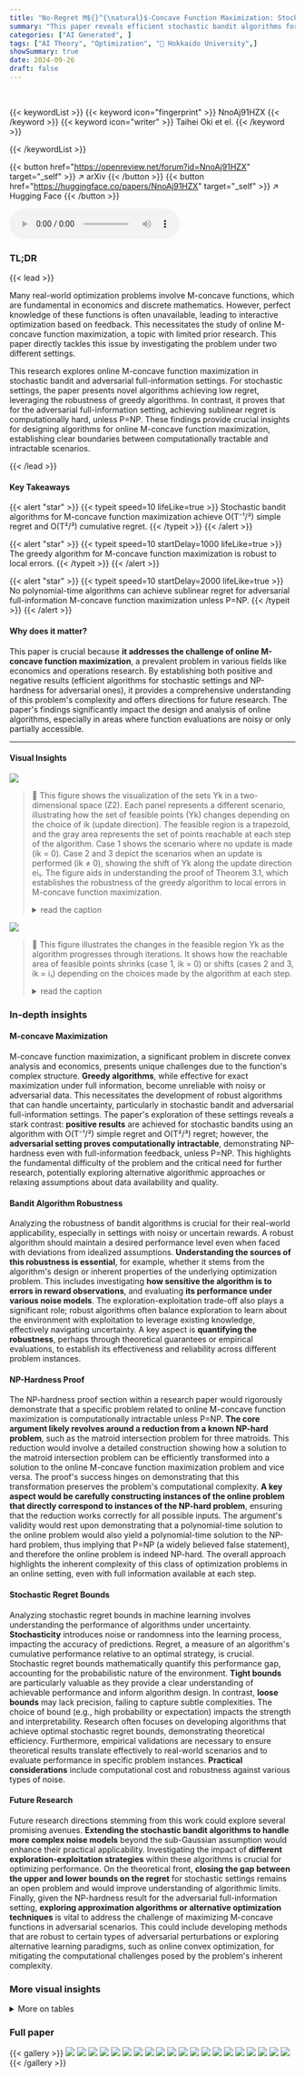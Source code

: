 ```yaml
---
title: "No-Regret M${}^{\natural}$-Concave Function Maximization: Stochastic Bandit Algorithms and NP-Hardness of Adversarial Full-Information Setting"
summary: "This paper reveals efficient stochastic bandit algorithms for maximizing M-concave functions and proves NP-hardness for adversarial full-information settings."
categories: ["AI Generated", ]
tags: ["AI Theory", "Optimization", "🏢 Hokkaido University",]
showSummary: true
date: 2024-09-26
draft: false
---
```


<br>

{{< keywordList >}}
{{< keyword icon="fingerprint" >}} NnoAj91HZX {{< /keyword >}}
{{< keyword icon="writer" >}} Taihei Oki et el. {{< /keyword >}}
 
{{< /keywordList >}}

{{< button href="https://openreview.net/forum?id=NnoAj91HZX" target="_self" >}}
↗ arXiv
{{< /button >}}
{{< button href="https://huggingface.co/papers/NnoAj91HZX" target="_self" >}}
↗ Hugging Face
{{< /button >}}



<audio controls>
    <source src="https://ai-paper-reviewer.com/NnoAj91HZX/podcast.wav" type="audio/wav">
    Your browser does not support the audio element.
</audio>


### TL;DR


{{< lead >}}

Many real-world optimization problems involve M-concave functions, which are fundamental in economics and discrete mathematics. However, perfect knowledge of these functions is often unavailable, leading to interactive optimization based on feedback. This necessitates the study of online M-concave function maximization, a topic with limited prior research.  This paper directly tackles this issue by investigating the problem under two different settings. 

This research explores online M-concave function maximization in stochastic bandit and adversarial full-information settings.  For stochastic settings, the paper presents novel algorithms achieving low regret, leveraging the robustness of greedy algorithms. In contrast, it proves that for the adversarial full-information setting, achieving sublinear regret is computationally hard, unless P=NP. These findings provide crucial insights for designing algorithms for online M-concave function maximization, establishing clear boundaries between computationally tractable and intractable scenarios.

{{< /lead >}}


#### Key Takeaways

{{< alert "star" >}}
{{< typeit speed=10 lifeLike=true >}} Stochastic bandit algorithms for M-concave function maximization achieve O(T⁻¹/²) simple regret and O(T²/³) cumulative regret. {{< /typeit >}}
{{< /alert >}}

{{< alert "star" >}}
{{< typeit speed=10 startDelay=1000 lifeLike=true >}} The greedy algorithm for M-concave function maximization is robust to local errors. {{< /typeit >}}
{{< /alert >}}

{{< alert "star" >}}
{{< typeit speed=10 startDelay=2000 lifeLike=true >}} No polynomial-time algorithms can achieve sublinear regret for adversarial full-information M-concave function maximization unless P=NP. {{< /typeit >}}
{{< /alert >}}

#### Why does it matter?
This paper is crucial because **it addresses the challenge of online M-concave function maximization**, a prevalent problem in various fields like economics and operations research. By establishing both positive and negative results (efficient algorithms for stochastic settings and NP-hardness for adversarial ones), it provides a comprehensive understanding of this problem's complexity and offers directions for future research.  The paper's findings significantly impact the design and analysis of online algorithms, especially in areas where function evaluations are noisy or only partially accessible.

------
#### Visual Insights



![](https://ai-paper-reviewer.com/NnoAj91HZX/figures_4_1.jpg)

> 🔼 This figure shows the visualization of the sets Yk in a two-dimensional space (Z2).  Each panel represents a different scenario, illustrating how the set of feasible points (Yk) changes depending on the choice of ik (update direction).  The feasible region is a trapezoid, and the gray area represents the set of points reachable at each step of the algorithm. Case 1 shows the scenario where no update is made (ik = 0). Case 2 and 3 depict the scenarios when an update is performed (ik ≠ 0), showing the shift of Yk along the update direction ei₁. The figure aids in understanding the proof of Theorem 3.1, which establishes the robustness of the greedy algorithm to local errors in M-concave function maximization.
> <details>
> <summary>read the caption</summary>
> Figure 1: Images of Yk on Z2. The set of integer points in the trapezoid is the feasible region X. Left: the gray area represents Yk−1 consisting of points reachable from Xk−1. Middle: if ik = 0 (case 1), Xk−1 = Xk holds and Yk−1 shrinks to Yk, the darker area, since the constraint on y(V) gets tighter. Right: if ik = i₁ (cases 2 and 3), the area, Yk, reachable from Xk = Xk−1 + ei₁ shifts along ei₁.
> </details>





![](https://ai-paper-reviewer.com/NnoAj91HZX/tables_3_1.jpg)

> 🔼 This figure illustrates the changes in the feasible region Yk as the algorithm progresses through iterations.  It shows how the reachable area of feasible points shrinks (case 1, ik = 0) or shifts (cases 2 and 3, ik = i₁) depending on the choices made by the algorithm at each step.
> <details>
> <summary>read the caption</summary>
> Figure 1: Images of Yk on Z². The set of integer points in the trapezoid is the feasible region X. Left: the gray area represents Yk−1 consisting of points reachable from Xk−1. Middle: if ik = 0 (case 1), Xk−1 = Xk holds and Yk−1 shrinks to Yk, the darker area, since the constraint on y(V) gets tighter. Right: if ik = i₁ (cases 2 and 3), the area, Yk, reachable from Xk = Xk−1 + ei₁ shifts along ei₁.
> </details>





### In-depth insights


#### M-concave Maximization
M-concave function maximization, a significant problem in discrete convex analysis and economics, presents unique challenges due to the function's complex structure.  **Greedy algorithms**, while effective for exact maximization under full information, become unreliable with noisy or adversarial data. This necessitates the development of robust algorithms that can handle uncertainty, particularly in stochastic bandit and adversarial full-information settings.  The paper's exploration of these settings reveals a stark contrast: **positive results** are achieved for stochastic bandits using an algorithm with O(T⁻¹/²) simple regret and O(T²/³) regret;  however, the **adversarial setting proves computationally intractable**, demonstrating NP-hardness even with full-information feedback, unless P=NP.  This highlights the fundamental difficulty of the problem and the critical need for further research, potentially exploring alternative algorithmic approaches or relaxing assumptions about data availability and quality.

#### Bandit Algorithm Robustness
Analyzing the robustness of bandit algorithms is crucial for their real-world applicability, especially in settings with noisy or uncertain rewards.  A robust algorithm should maintain a desired performance level even when faced with deviations from idealized assumptions.  **Understanding the sources of this robustness is essential**, for example, whether it stems from the algorithm's design or inherent properties of the underlying optimization problem.  This includes investigating **how sensitive the algorithm is to errors in reward observations**, and evaluating **its performance under various noise models**.  The exploration-exploitation trade-off also plays a significant role; robust algorithms often balance exploration to learn about the environment with exploitation to leverage existing knowledge, effectively navigating uncertainty.  A key aspect is **quantifying the robustness**, perhaps through theoretical guarantees or empirical evaluations, to establish its effectiveness and reliability across different problem instances.

#### NP-Hardness Proof
The NP-hardness proof section within a research paper would rigorously demonstrate that a specific problem related to online M-concave function maximization is computationally intractable unless P=NP.  **The core argument likely revolves around a reduction from a known NP-hard problem**, such as the matroid intersection problem for three matroids.  This reduction would involve a detailed construction showing how a solution to the matroid intersection problem can be efficiently transformed into a solution to the online M-concave function maximization problem and vice versa. The proof's success hinges on demonstrating that this transformation preserves the problem's computational complexity. **A key aspect would be carefully constructing instances of the online problem that directly correspond to instances of the NP-hard problem**, ensuring that the reduction works correctly for all possible inputs. The argument's validity would rest upon demonstrating that a polynomial-time solution to the online problem would also yield a polynomial-time solution to the NP-hard problem, thus implying that P=NP (a widely believed false statement), and therefore the online problem is indeed NP-hard.  The overall approach highlights the inherent complexity of this class of optimization problems in an online setting, even with full information available at each step.

#### Stochastic Regret Bounds
Analyzing stochastic regret bounds in machine learning involves understanding the performance of algorithms under uncertainty.  **Stochasticity** introduces noise or randomness into the learning process, impacting the accuracy of predictions.  Regret, a measure of an algorithm's cumulative performance relative to an optimal strategy, is crucial.  Stochastic regret bounds mathematically quantify this performance gap, accounting for the probabilistic nature of the environment.  **Tight bounds** are particularly valuable as they provide a clear understanding of achievable performance and inform algorithm design.  In contrast, **loose bounds** may lack precision, failing to capture subtle complexities.  The choice of bound (e.g., high probability or expectation) impacts the strength and interpretability.  Research often focuses on developing algorithms that achieve optimal stochastic regret bounds, demonstrating theoretical efficiency.  Furthermore, empirical validations are necessary to ensure theoretical results translate effectively to real-world scenarios and to evaluate performance in specific problem instances.  **Practical considerations** include computational cost and robustness against various types of noise.

#### Future Research
Future research directions stemming from this work could explore several promising avenues. **Extending the stochastic bandit algorithms to handle more complex noise models** beyond the sub-Gaussian assumption would enhance their practical applicability.  Investigating the impact of **different exploration-exploitation strategies** within these algorithms is crucial for optimizing performance.  On the theoretical front, **closing the gap between the upper and lower bounds on the regret** for stochastic settings remains an open problem and would improve understanding of algorithmic limits.  Finally, given the NP-hardness result for the adversarial full-information setting, **exploring approximation algorithms or alternative optimization techniques** is vital to address the challenge of maximizing M-concave functions in adversarial scenarios.  This could include developing methods that are robust to certain types of adversarial perturbations or exploring alternative learning paradigms, such as online convex optimization, for mitigating the computational challenges posed by the problem's inherent complexity.


### More visual insights




<details>
<summary>More on tables
</summary>


![](https://ai-paper-reviewer.com/NnoAj91HZX/tables_3_2.jpg)
> 🔼 This table presents a visual illustration of how the feasible region Yk changes across different scenarios in the context of Algorithm 1. It depicts three scenarios: (1) where ik=0 and Yk−1 shrinks to Yk; (2) and (3) where ik≠0 and Yk shifts along ei₁.  The table helps illustrate the concepts used in proving the robustness of Algorithm 1, specifically, showing the feasible points reachable from xk.
> <details>
> <summary>read the caption</summary>
> Table 1: Images of Yk on Z2. The set of integer points in the trapezoid is the feasible region X. Left: the gray area represents Yk−1 consisting of points reachable from Xk−1. Middle: if ik = 0 (case 1), Xk−1 = Xk holds and Yk−1 shrinks to Yk, the darker area, since the constraint on y(V) gets tighter. Right: if ik = i₁ (cases 2 and 3), the area, Yk, reachable from Xk = Xk−1 + ei₁ shifts along ei₁.
> </details>

![](https://ai-paper-reviewer.com/NnoAj91HZX/tables_13_1.jpg)
> 🔼 This table compares Theorem 3.1, which is about the robustness of greedy M-concave function maximization to local errors, with similar robustness results from the submodular case. It highlights key differences in the approaches and guarantees.  The comparison focuses on the comparator used in the guarantees (optimal vs. approximate value),  and the method of proof (analysis of solution space in M-concave case vs. direct analysis of objective values in submodular case).
> <details>
> <summary>read the caption</summary>
> Table 1: Differences of Theorem 3.1 from robustness results in the submodular case
> </details>

</details>




### Full paper

{{< gallery >}}
<img src="https://ai-paper-reviewer.com/NnoAj91HZX/1.png" class="grid-w50 md:grid-w33 xl:grid-w25" />
<img src="https://ai-paper-reviewer.com/NnoAj91HZX/2.png" class="grid-w50 md:grid-w33 xl:grid-w25" />
<img src="https://ai-paper-reviewer.com/NnoAj91HZX/3.png" class="grid-w50 md:grid-w33 xl:grid-w25" />
<img src="https://ai-paper-reviewer.com/NnoAj91HZX/4.png" class="grid-w50 md:grid-w33 xl:grid-w25" />
<img src="https://ai-paper-reviewer.com/NnoAj91HZX/5.png" class="grid-w50 md:grid-w33 xl:grid-w25" />
<img src="https://ai-paper-reviewer.com/NnoAj91HZX/6.png" class="grid-w50 md:grid-w33 xl:grid-w25" />
<img src="https://ai-paper-reviewer.com/NnoAj91HZX/7.png" class="grid-w50 md:grid-w33 xl:grid-w25" />
<img src="https://ai-paper-reviewer.com/NnoAj91HZX/8.png" class="grid-w50 md:grid-w33 xl:grid-w25" />
<img src="https://ai-paper-reviewer.com/NnoAj91HZX/9.png" class="grid-w50 md:grid-w33 xl:grid-w25" />
<img src="https://ai-paper-reviewer.com/NnoAj91HZX/10.png" class="grid-w50 md:grid-w33 xl:grid-w25" />
<img src="https://ai-paper-reviewer.com/NnoAj91HZX/11.png" class="grid-w50 md:grid-w33 xl:grid-w25" />
<img src="https://ai-paper-reviewer.com/NnoAj91HZX/12.png" class="grid-w50 md:grid-w33 xl:grid-w25" />
<img src="https://ai-paper-reviewer.com/NnoAj91HZX/13.png" class="grid-w50 md:grid-w33 xl:grid-w25" />
<img src="https://ai-paper-reviewer.com/NnoAj91HZX/14.png" class="grid-w50 md:grid-w33 xl:grid-w25" />
<img src="https://ai-paper-reviewer.com/NnoAj91HZX/15.png" class="grid-w50 md:grid-w33 xl:grid-w25" />
<img src="https://ai-paper-reviewer.com/NnoAj91HZX/16.png" class="grid-w50 md:grid-w33 xl:grid-w25" />
<img src="https://ai-paper-reviewer.com/NnoAj91HZX/17.png" class="grid-w50 md:grid-w33 xl:grid-w25" />
<img src="https://ai-paper-reviewer.com/NnoAj91HZX/18.png" class="grid-w50 md:grid-w33 xl:grid-w25" />
<img src="https://ai-paper-reviewer.com/NnoAj91HZX/19.png" class="grid-w50 md:grid-w33 xl:grid-w25" />
<img src="https://ai-paper-reviewer.com/NnoAj91HZX/20.png" class="grid-w50 md:grid-w33 xl:grid-w25" />
{{< /gallery >}}